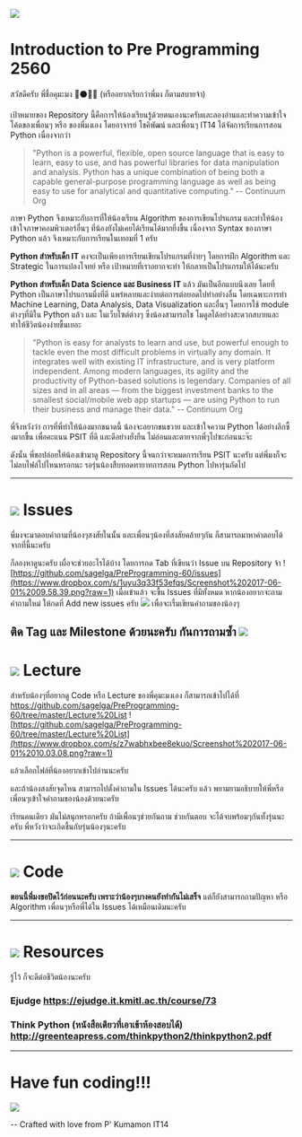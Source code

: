 ![](https://www.dropbox.com/s/zg39lys85bydx0b/prepro-live-2.jpg?raw=1)
# Introduction to Pre Programming 2560
สวัสดีครับ พี่ชื่อคุมะมง :bear::black_circle::jp: (หรืออยากเรียกว่าพี่มง ก็ตามสบายจ้า)

เป้าหมายของ Repository นี้คือการให้น้องเรียนรู้ด้วยตนเองนะครับและลองอ่านและทำความเข้าใจโค้ดของเพื่อนๆ หรือ ของพี่มงเอง โดยอาจารย์ โชคิพัฒน์ และเพื่อนๆ IT14 ได้จัดการเรียนการสอน Python เนื่องจากว่า

> "Python is a powerful, flexible, open source language that is easy to learn, easy to use, and has powerful libraries for data manipulation and analysis. Python has a unique combination of being both a capable general-purpose programming language as well as being easy to use for analytical and quantitative computing." -- Continuum Org

ภาษา Python จึงเหมาะกับการที่ให้น้องเรียน Algorithm ของการเขียนโปรแกรม และทำให้น้องเข้าใจภาษาคอมพิวเตอร์อื่นๆ ที่น้องยังไม่เคยได้เรียนได้มากยี่งขื้น เนื่องจาก Syntax ของภาษา Python แล้ว จึงเหมาะกับการเรียนในเทอมที่ 1 ครับ

**Python สำหรับเด็ก IT** คงจะเป็นเพียงการเรียนเขียนโปรแกรมที่ง่ายๆ โดยการฝึก Algorithm และ Strategic ในการแปลงโจทย์ หรือ เป้าหมายที่เราอยากจะทำ ให้กลายเป็นโปรแกรมให้ได้นะครับ

**Python สำหรับเด็ก Data Science และ Business IT** แล้ว มันเป็นอีกแบบนึงเลย โดยที่ Python เป็นภาษาโปรแกรมมี่งที่ดี แพร่หลายและง่ายต่อการต่อยอดไปทำอย่างอื่น โดยเฉพาะการทำ Machine Learning, Data Analysis, Data Visualization และอื่นๆ โดยการใช้ module ต่างๆที่มีใน Python แล้ว และ ในเว็บไซต์ต่างๆ ซึ่งน้องสามารถใช โมดูลได้อย่างสะดวกสบายและทำให้ชีวิตน้องง่ายขื้นเยอะ

> "Python is easy for analysts to learn and use, but powerful enough to tackle even the most difficult problems in virtually any domain. It integrates well with existing IT infrastructure, and is very platform independent. Among modern languages, its agility and the productivity of Python-based solutions is legendary. Companies of all sizes and in all areas — from the biggest investment banks to the smallest social/mobile web app startups — are using Python to run their business and manage their data." -- Continuum Org

พี่จึงหวังว่า การที่พี่ทำให้น้องมากขนาดนี้ น้องจะอยากขนขวาย และเข้าใจความ Python ได้อย่างลึกซื้งมากขื้น เพื่อคะแนน PSIT ที่ดี และดีอย่างยั่งยืน ไม่อ่อนและตายจากพี่ๆไปซะก่อนนะจ๊ะ

ดังนั้น พี่ขอปล่อยให้น้องเข้ามาดู Repository นี้จนกว่าจะหมดการเรียน PSIT นะครับ แต่พี่มงก็จะไม่ลบไฟล์ไปไหนหรอกนะ รอรุ่นน้องสืบทอดทายาทการสอน Python ไปหารุ่นถัดไป

---
# ![](https://www.dropbox.com/s/87t52kss15mxzfw/ic_question_answer_black_48dp_2x.png?raw=1) Issues

พี่มงจะมาตอบคำถามที่น้องๆสงสัยในนั้น และเพื่อนๆน้องที่สงสัยคล้ายๆกัน ก็สามารถมาหาคำตอบได้จากที่นี้นะครับ

ก็ลองหาดูนะครับ เผื่อจะช่วยอะไรได้บ้าง โดยการกด Tab ที่เขียนว่า Issue บน Repository จ้า
![https://github.com/sagelga/PreProgramming-60/issues](https://www.dropbox.com/s/1uyu3q33f53efqs/Screenshot%202017-06-01%2009.58.39.png?raw=1)
เมื่อเข้าแล้ว จะขื้น Issues ที่มีทั้งหมด หากน้องอยากจะถามคำถามใหม่ ให้กดที่ Add new issues ครับ
![](https://www.dropbox.com/s/3lzoyd2itu16nc1/Screenshot%202017-06-01%2015.33.50.png?raw=1) เพื่อจะเรื่มเขียนคำถามของน้องๆ

**ติด Tag และ Milestone ด้วยนะครับ กันการถามซ้ำ**
![](https://www.dropbox.com/s/1jeskqncp45jf7g/Screenshot%202017-06-01%2015.33.59.png?raw=1)
---
# ![](https://www.dropbox.com/s/ltedppupqoxaaxj/ic_class_black_48dp_2x.png?raw=1) Lecture

สำหรับน้องๆที่อยากดู Code หรือ Lecture ของพี่คุมะมงเอง
ก็สามารถเข้าไปได้ที่ https://github.com/sagelga/PreProgramming-60/tree/master/Lecture%20List
![https://github.com/sagelga/PreProgramming-60/tree/master/Lecture%20List](https://www.dropbox.com/s/z7wabhxbee8ekuo/Screenshot%202017-06-01%2010.03.08.png?raw=1)

แล้วเลือกไฟล์ที่น้องอยากเข้าไปอ่านนะครับ

และถ้าน้องสงสัยจุดไหน สามารถไปตั้งคำถามใน Issues ได้นะครับ แล้ว พยามยามอธิบายให้พี่หรือเพื่อนๆเข้าใจคำถามของน้องด้วยนะครับ

เรียนคนเดียว มันไม่สนุกหรอกครับ ถ้ามีเพื่อนๆช่วยกันถาม ช่วยกันตอบ จะได้จบพร้อมๆกันทั้งรุ่นนะครับ พี่หวังว่าจะเกิดขื้นกับรุ่นน้องๆนะครับ

---
# ![](https://www.dropbox.com/s/2iva51yu7qtx0dl/Google-Code.png?raw=1) Code

**ตอนนี้พี่มงขอปิดไว้ก่อนนะครับ เพราะว่าน้องๆบางคนยังทำกันไม่เสร็จ** แต่ก็ยังสามารถถามปัญหา หรือ Algorithm เพื่อนๆหรือพี่ได้ใน Issues ได้เหมือนเดิมนะครับ

---
# ![](https://www.dropbox.com/s/34ew7n8tecgtymz/ic_bookmark_border_black_48dp_2x.png?raw=1) Resources

รู้ไว้ ก็จะดีต่อชีวิตน้องนะครับ

### Ejudge https://ejudge.it.kmitl.ac.th/course/73
### Think Python (หนังสือเดียวที่เอาเข้าห้องสอบได้) http://greenteapress.com/thinkpython2/thinkpython2.pdf

---
# Have fun coding!!!
![](https://www.dropbox.com/s/pm9t4ceftlvc4s0/Hot%20Head%20Kumamon.jpg?raw=1)

-- Crafted with love from P' Kumamon IT14
